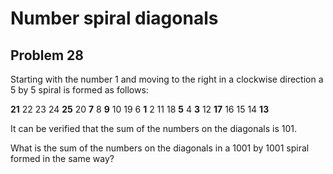 # Number spiral diagonals
## Problem 28

Starting with the number 1 and moving to the right in a clockwise direction a 5 by 5 spiral is formed as follows:

**21** 22 23 24 **25**
20  **7**  8  **9** 10
19  6  **1**  2 11
18  **5**  4  **3** 12
**17** 16 15 14 **13**

It can be verified that the sum of the numbers on the diagonals is 101.

What is the sum of the numbers on the diagonals in a 1001 by 1001 spiral formed in the same way?
